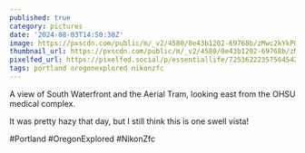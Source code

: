```yaml
---
published: true
category: pictures
date: '2024-08-03T14:50:30Z'
image: https://pxscdn.com/public/m/_v2/4580/0e43b1202-69768b/zMwc2kYkPQ52/m4F5B45UEm35pOD0rwMDm1DDkVytIARqCwodhDkg.jpg
thumbnail_url: https://pxscdn.com/public/m/_v2/4580/0e43b1202-69768b/zMwc2kYkPQ52/m4F5B45UEm35pOD0rwMDm1DDkVytIARqCwodhDkg_thumb.jpg
pixelfed_url: https://pixelfed.social/p/essentiallife/725362223575645424
tags: portland oregonexplored nikonzfc
---
```


A view of South Waterfront and the Aerial Tram, looking east from the OHSU medical complex.  
  
It was pretty hazy that day, but I still think this is one swell vista!  
  
#Portland #OregonExplored #NikonZfc